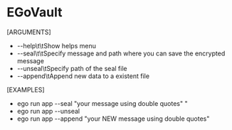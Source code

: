 # EGoVault

[ARGUMENTS]
- --help\t\tShow helps menu
- --seal\t\tSpecify message and path where you can save the encrypted message
- --unseal\tSpecify path of the seal file
- --append\tAppend new data to a existent file

[EXAMPLES]
- ego run app --seal \"your message using double quotes\" <filePathDestination>"
- ego run app --unseal <filePathDestination>
- ego run app --append \"your NEW message using double quotes\" <existentFile>